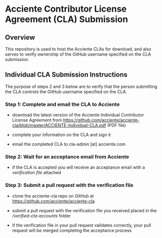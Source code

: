 Acciente Contributor License Agreement (CLA) Submission
=======================================================

## Overview
This repository is used to host the Acciente CLAs for download, and also serves to verify ownership of the GitHub username specified on the CLA submission.

## Individual CLA Submission Instructions
The purpose of steps 2 and 3 below are to verify that the person submitting the CLA controls the GitHub username specified on the CLA.

### Step 1: Complete and email the CLA to Acciente
- download the latest version of the Acciente Individual Contributor License Agreement from https://github.com/acciente/acciente-cla/blob/master/ACCIENTE-Individual-CLA.pdf (PDF file)

- complete your information on the CLA and sign it

- email the completed CLA to cla-admin [at] acciente.com

### Step 2: Wait for an acceptance email from Acciente
- if the CLA is accepted you will receive an acceptance email with a _verification file_ attached

### Step 3: Submit a pull request with the verification file
- clone the acciente-cla repo on GitHub at https://github.com/acciente/acciente-cla

- submit a pull request with the verification file you received placed in the _/verified-cla-accounts_ folder

- if the verification file in your pull request validates correctly, your pull request will be merged completing the acceptance process